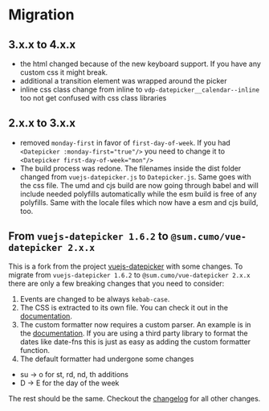 # Migration

## 3.x.x to 4.x.x

- the html changed because of the new keyboard support. If you have any custom css it might break.
- additional a transition element was wrapped around the picker
- inline css class change from inline to `vdp-datepicker__calendar--inline` too not get confused with css class libraries

## 2.x.x to 3.x.x

- removed `monday-first` in favor of `first-day-of-week`. If you had `<Datepicker :monday-first="true"/>` you need to change it to `<Datepicker first-day-of-week="mon"/>`
- The build process was redone. The filenames inside the dist folder changed from `vuejs-datepicker.js` to `Datepicker.js`. Same goes with the css file.
  The umd and cjs build are now going through babel and will include needed polyfills automatically while the esm build is free of any polyfills.
  Same with the locale files which now have a esm and cjs build, too.

## From `vuejs-datepicker 1.6.2` to `@sum.cumo/vue-datepicker 2.x.x`

This is a fork from the project [vuejs-datepicker](https://github.com/charliekassel/vuejs-datepicker) with some changes.
To migrate from `vuejs-datepicker 1.6.2` to `@sum.cumo/vue-datepicker 2.x.x` there are only a few breaking changes that you need to consider:

1. Events are changed to be always `kebab-case`.
2. The CSS is extracted to its own file. You can check it out in the [documentation](https://sumcumo.github.io/vue-datepicker/guide/#usage).
3. The custom formatter now requires a custom parser. An example is in the [documentation](https://sumcumo.github.io/vue-datepicker/guide/DateFormatting/#function-formatter).
   If you are using a third party library to format the dates like date-fns this is just as easy as adding the custom formatter function.
4. The default formatter had undergone some changes

- su -> o for st, rd, nd, th additions
- D -> E for the day of the week

The rest should be the same. Checkout the [changelog](https://github.com/sumcumo/vue-datepicker/blob/master/CHANGELOG.md) for all other changes.
